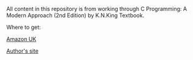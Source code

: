 All content in this repository is from working through C Programming: A Modern Approach (2nd Edition) by K.N.King Textbook.

Where to get:

[Amazon UK](https://www.amazon.co.uk/C-Programming-Modern-Approach-King/dp/0393979504)

[Author's site](http://knking.com/books/c2/)
